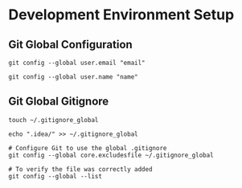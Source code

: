 # Development Environment Setup

## Git Global Configuration

```shell
git config --global user.email "email"
```

```shell
git config --global user.name "name"
```

## Git Global Gitignore

```shell
touch ~/.gitignore_global
```

```shell
echo ".idea/" >> ~/.gitignore_global
```

```shell
# Configure Git to use the global .gitignore
git config --global core.excludesfile ~/.gitignore_global
```

```shell
# To verify the file was correctly added
git config --global --list
```
